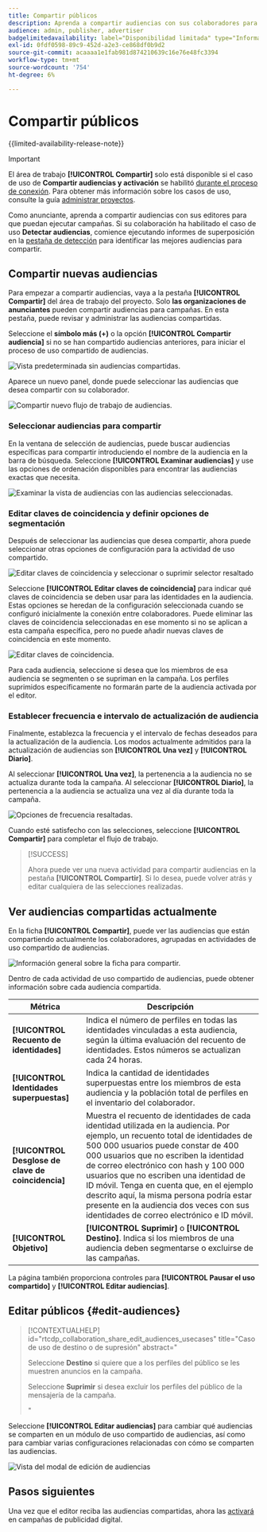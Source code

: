 ```yaml
---
title: Compartir públicos
description: Aprenda a compartir audiencias con sus colaboradores para campañas publicitarias.
audience: admin, publisher, advertiser
badgelimitedavailability: label="Disponibilidad limitada" type="Informative" url="https://helpx.adobe.com/legal/product-descriptions/real-time-customer-data-platform-collaboration.html newtab=true"
exl-id: 0fdf0598-89c9-452d-a2e3-ce868df0b9d2
source-git-commit: acaaaa1e1fab981d874210639c16e76e48fc3394
workflow-type: tm+mt
source-wordcount: '754'
ht-degree: 6%

---
```


# Compartir públicos

{{limited-availability-release-note}}

>[!IMPORTANT]
>
>El área de trabajo **[!UICONTROL Compartir]** solo está disponible si el caso de uso de **Compartir audiencias y activación** se habilitó [durante el proceso de conexión](../connect/establishing-connections.md#connection-settings). Para obtener más información sobre los casos de uso, consulte la guía [administrar proyectos](./manage-projects.md#project-use-cases).

Como anunciante, aprenda a compartir audiencias con sus editores para que puedan ejecutar campañas. Si su colaboración ha habilitado el caso de uso **Detectar audiencias**, comience ejecutando informes de superposición en la [pestaña de detección](/help/guide/collaborate/discover.md) para identificar las mejores audiencias para compartir.

## Compartir nuevas audiencias

Para empezar a compartir audiencias, vaya a la pestaña **[!UICONTROL Compartir]** del área de trabajo del proyecto. Solo **las organizaciones de anunciantes** pueden compartir audiencias para campañas. En esta pestaña, puede revisar y administrar las audiencias compartidas.

Seleccione el **símbolo más (+)** o la opción **[!UICONTROL Compartir audiencia]** si no se han compartido audiencias anteriores, para iniciar el proceso de uso compartido de audiencias.

![Vista predeterminada sin audiencias compartidas.](/help/assets/collaborate/share/share-new-audiences.png)

Aparece un nuevo panel, donde puede seleccionar las audiencias que desea compartir con su colaborador.

![Compartir nuevo flujo de trabajo de audiencias.](/help/assets/collaborate/share/share-audiences-workflow.png)

### Seleccionar audiencias para compartir

En la ventana de selección de audiencias, puede buscar audiencias específicas para compartir introduciendo el nombre de la audiencia en la barra de búsqueda. Seleccione **[!UICONTROL Examinar audiencias]** y use las opciones de ordenación disponibles para encontrar las audiencias exactas que necesita.

![Examinar la vista de audiencias con las audiencias seleccionadas.](/help/assets/collaborate/share/browse-audiences-view.png)

### Editar claves de coincidencia y definir opciones de segmentación

Después de seleccionar las audiencias que desea compartir, ahora puede seleccionar otras opciones de configuración para la actividad de uso compartido.

![Editar claves de coincidencia y seleccionar o suprimir selector resaltado](/help/assets/collaborate/share/match-keys-and-targeting.png)

Seleccione **[!UICONTROL Editar claves de coincidencia]** para indicar qué claves de coincidencia se deben usar para las identidades en la audiencia. Estas opciones se heredan de la configuración seleccionada cuando se configuró inicialmente la conexión entre colaboradores. Puede eliminar las claves de coincidencia seleccionadas en ese momento si no se aplican a esta campaña específica, pero no puede añadir nuevas claves de coincidencia en este momento.

![Editar claves de coincidencia.](/help/assets/collaborate/share/update-match-keys.png)

Para cada audiencia, seleccione si desea que los miembros de esa audiencia se segmenten o se supriman en la campaña. Los perfiles suprimidos específicamente no formarán parte de la audiencia activada por el editor.

### Establecer frecuencia e intervalo de actualización de audiencia

Finalmente, establezca la frecuencia y el intervalo de fechas deseados para la actualización de la audiencia. Los modos actualmente admitidos para la actualización de audiencias son **[!UICONTROL Una vez]** y **[!UICONTROL Diario]**.

Al seleccionar **[!UICONTROL Una vez]**, la pertenencia a la audiencia no se actualiza durante toda la campaña. Al seleccionar **[!UICONTROL Diario]**, la pertenencia a la audiencia se actualiza una vez al día durante toda la campaña.

![Opciones de frecuencia resaltadas.](/help/assets/collaborate/share/audience-refresh-frequency.png)

Cuando esté satisfecho con las selecciones, seleccione **[!UICONTROL Compartir]** para completar el flujo de trabajo.

>[!SUCCESS]
>
>Ahora puede ver una nueva actividad para compartir audiencias en la pestaña **[!UICONTROL Compartir]**. Si lo desea, puede volver atrás y editar cualquiera de las selecciones realizadas.

## Ver audiencias compartidas actualmente

En la ficha **[!UICONTROL Compartir]**, puede ver las audiencias que están compartiendo actualmente los colaboradores, agrupadas en actividades de uso compartido de audiencias.

![Información general sobre la ficha para compartir.](/help/assets/collaborate/share/share-tab-overview.png)

<!--

The banner at the top of the page shows figures across all audience sharing activities. 

![The hero banner in the sharing tab.](/help/assets/collaborate/share/share-hero-banner.png)


|Metric | Description |
|---------|----------|
| **[!UICONTROL Shared audiences]** | Indicates the number of audiences shared between collaborators in this project, across all audience sharing modules. |
| **[!UICONTROL Estimated addressable reach]** | Indicates the approximate number of profiles that you can reach across all the audiences that are currently shared in the project. [TODO: ADD INFORMATION ABOUT HOW THIS IS CALCULATED] |
| **[!UICONTROL Target identities]** | The number of identities across all audiences shared in this project for which you selected to target the profiles. |
| **[!UICONTROL Suppress identities]** | The number of identities across all audiences shared in this project for which you selected to suppress the profiles and thereby not target them in campaigns. |

-->

Dentro de cada actividad de uso compartido de audiencias, puede obtener información sobre cada audiencia compartida.

| Métrica | Descripción |
|---------|----------|
| **[!UICONTROL Recuento de identidades]** | Indica el número de perfiles en todas las identidades vinculadas a esta audiencia, según la última evaluación del recuento de identidades. Estos números se actualizan cada 24 horas. |
| **[!UICONTROL Identidades superpuestas]** | Indica la cantidad de identidades superpuestas entre los miembros de esta audiencia y la población total de perfiles en el inventario del colaborador. |
| **[!UICONTROL Desglose de clave de coincidencia]** | Muestra el recuento de identidades de cada identidad utilizada en la audiencia. Por ejemplo, un recuento total de identidades de 500 000 usuarios puede constar de 400 000 usuarios que no escriben la identidad de correo electrónico con hash y 100 000 usuarios que no escriben una identidad de ID móvil. Tenga en cuenta que, en el ejemplo descrito aquí, la misma persona podría estar presente en la audiencia dos veces con sus identidades de correo electrónico e ID móvil. |
| **[!UICONTROL Objetivo]** | **[!UICONTROL Suprimir]** o **[!UICONTROL Destino]**. Indica si los miembros de una audiencia deben segmentarse o excluirse de las campañas. |

La página también proporciona controles para **[!UICONTROL Pausar el uso compartido]** y **[!UICONTROL Editar audiencias]**.

## Editar públicos {#edit-audiences}

>[!CONTEXTUALHELP]
>id="rtcdp_collaboration_share_edit_audiences_usecases"
>title="Caso de uso de destino o de supresión"
>abstract="<p>Seleccione **Destino** si quiere que a los perfiles del público se les muestren anuncios en la campaña.</p> <p>Seleccione **Suprimir** si desea excluir los perfiles del público de la mensajería de la campaña.</p>"

Seleccione **[!UICONTROL Editar audiencias]** para cambiar qué audiencias se comparten en un módulo de uso compartido de audiencias, así como para cambiar varias configuraciones relacionadas con cómo se comparten las audiencias.

![Vista del modal de edición de audiencias](/help/assets/collaborate/share/edit-audiences-modal.png)

<!--

Search for audiences that you want to add to the sharing module. 

For each audience, you can select whether you'd like to target or suppress those profiles in campaigns. 

To remove an audience from the sharing module, select the trash can icon [TODO: add spectrum icon and folder].

Select how often you would like the audience membership to be refreshed and the date range within which you want the membership of the audience to be refreshed. 

TODO: are there any limitations for frequency in the M1 release?

-->

## Pasos siguientes

Una vez que el editor reciba las audiencias compartidas, ahora las [activará](/help/guide/collaborate/activate.md) en campañas de publicidad digital.

